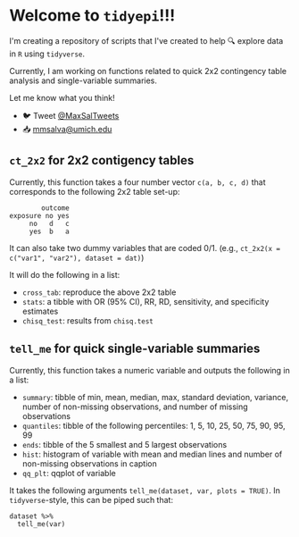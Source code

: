 # Welcome to `tidyepi`!!!

I'm creating a repository of scripts that I've created to help :mag: explore data in `R` using `tidyverse`.

Currently, I am working on functions related to quick 2x2 contingency table analysis and single-variable summaries.

Let me know what you think!
* :bird: Tweet [@MaxSalTweets](https://twitter.com/MaxSalTweets)
* :inbox_tray: [mmsalva@umich.edu](mailto:mmsalva@umich.edu)

## `ct_2x2` for 2x2 contigency tables

Currently, this function takes a four number vector `c(a, b, c, d)` that corresponds to the following 2x2 table set-up:

```
        outcome
exposure no yes
     no   d   c
     yes  b   a
```

It can also take two dummy variables that are coded 0/1. (e.g., `ct_2x2(x = c("var1", "var2"), dataset = dat)`)

It will do the following in a list:
 * `cross_tab`: reproduce the above 2x2 table
 * `stats`: a tibble with OR (95% CI), RR, RD, sensitivity, and specificity estimates
 * `chisq_test`: results from `chisq.test`


## `tell_me` for quick single-variable summaries

Currently, this function takes a numeric variable and outputs the following in a list:

* `summary`: tibble of min, mean, median, max, standard deviation, variance, number of non-missing observations, and number of missing observations
* `quantiles`: tibble of the following percentiles: 1, 5, 10, 25, 50, 75, 90, 95, 99
* `ends`: tibble of the 5 smallest and 5 largest observations
* `hist`: histogram of variable with mean and median lines and number of non-missing observations in caption
* `qq_plt`: qqplot of variable

It takes the following arguments `tell_me(dataset, var, plots = TRUE)`. In `tidyverse`-style, this can be piped such that:
```
dataset %>%
  tell_me(var)
```
